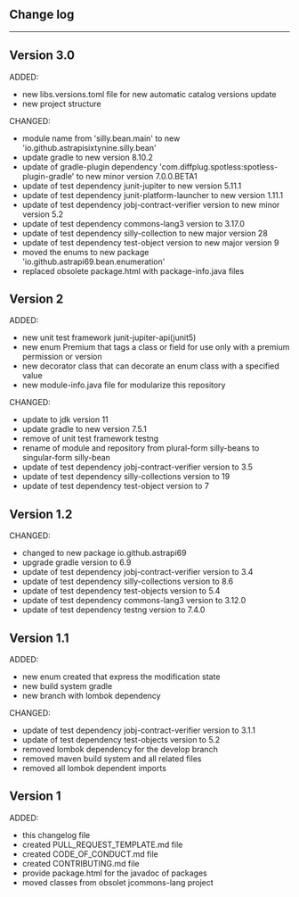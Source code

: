 ## Change log
----------------------

Version 3.0
-------------

ADDED:

- new libs.versions.toml file for new automatic catalog versions update
- new project structure

CHANGED:

- module name from 'silly.bean.main' to new 'io.github.astrapisixtynine.silly.bean'
- update gradle to new version 8.10.2
- update of gradle-plugin dependency 'com.diffplug.spotless:spotless-plugin-gradle' to new minor version 7.0.0.BETA1
- update of test dependency junit-jupiter to new version 5.11.1
- update of test dependency junit-platform-launcher to new version 1.11.1
- update of test dependency jobj-contract-verifier version to new minor version 5.2
- update of test dependency commons-lang3 version to 3.17.0
- update of test dependency silly-collection to new major version 28
- update of test dependency test-object version to new major version 9
- moved the enums to new package 'io.github.astrapi69.bean.enumeration'
- replaced obsolete package.html with package-info.java files

Version 2
-------------

ADDED:

- new unit test framework junit-jupiter-api(junit5)
- new enum Premium that tags a class or field for use only with a premium permission or version
- new decorator class that can decorate an enum class with a specified value
- new module-info.java file for modularize this repository

CHANGED:

- update to jdk version 11
- update gradle to new version 7.5.1
- remove of unit test framework testng
- rename of module and repository from plural-form silly-beans to singular-form silly-bean
- update of test dependency jobj-contract-verifier version to 3.5
- update of test dependency silly-collections version to 19
- update of test dependency test-object version to 7

Version 1.2
-------------

CHANGED:

- changed to new package io.github.astrapi69
- upgrade gradle version to 6.9
- update of test dependency jobj-contract-verifier version to 3.4
- update of test dependency silly-collections version to 8.6
- update of test dependency test-objects version to 5.4
- update of test dependency commons-lang3 version to 3.12.0
- update of test dependency testng version to 7.4.0

Version 1.1
-------------

ADDED:

- new enum created that express the modification state
- new build system gradle
- new branch with lombok dependency

CHANGED:

- update of test dependency jobj-contract-verifier version to 3.1.1
- update of test dependency test-objects version to 5.2
- removed lombok dependency for the develop branch
- removed maven build system and all related files
- removed all lombok dependent imports

Version 1
-------------

ADDED:

- this changelog file
- created PULL_REQUEST_TEMPLATE.md file
- created CODE_OF_CONDUCT.md file
- created CONTRIBUTING.md file
- provide package.html for the javadoc of packages
- moved classes from obsolet jcommons-lang project
